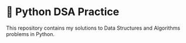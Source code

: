 # 🐍 Python DSA Practice
This repository contains my solutions to Data Structures and Algorithms problems in Python.


